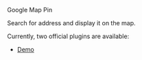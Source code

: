 Google Map Pin

Search for address and display it on the map.

Currently, two official plugins are available:

- [Demo](https://gm-pin.vercel.app)
